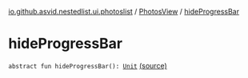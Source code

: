 [io.github.asvid.nestedlist.ui.photoslist](../index.md) / [PhotosView](index.md) / [hideProgressBar](./hide-progress-bar.md)

# hideProgressBar

`abstract fun hideProgressBar(): `[`Unit`](https://kotlinlang.org/api/latest/jvm/stdlib/kotlin/-unit/index.html) [(source)](https://github.com/asvid/NestedList/tree/master/app/src/main/java/io/github/asvid/nestedlist/ui/photoslist/PhotosListContract.kt#L15)